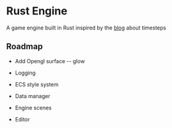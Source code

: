 
# Rust Engine

A game engine built in Rust
inspired by the [blog](https://gafferongames.com/post/fix_your_timestep/) about timesteps




## Roadmap

- Add Opengl surface
-- glow

- Logging

- ECS style system

- Data manager

- Engine scenes

- Editor

